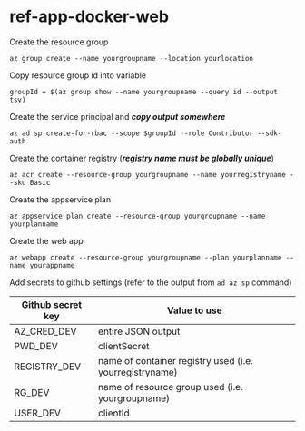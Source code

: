 # ref-app-docker-web

Create the resource group

`az group create --name yourgroupname --location yourlocation`

Copy resource group id into variable

`groupId = $(az group show --name yourgroupname --query id --output tsv)`

Create the service principal and ***copy output somewhere***

`az ad sp create-for-rbac --scope $groupId --role Contributor --sdk-auth`

Create the container registry (***registry name must be globally unique***)

`az acr create --resource-group yourgroupname --name yourregistryname --sku Basic`

Create the appservice plan

`az appservice plan create --resource-group yourgroupname --name yourplanname`

Create the web app

`az webapp create --resource-group yourgroupname --plan yourplanname --name yourappname`

Add secrets to github settings (refer to the output from `ad az sp` command)

Github secret key | Value to use
--- | ---
AZ_CRED_DEV | entire JSON output
PWD_DEV | clientSecret
REGISTRY_DEV | name of container registry used (i.e. yourregistryname)
RG_DEV | name of resource group used (i.e. yourgroupname)
USER_DEV | clientId





